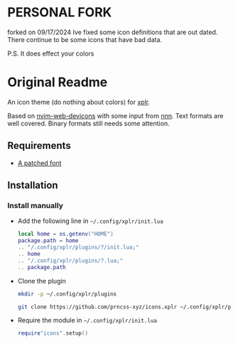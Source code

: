 # PERSONAL FORK
forked on 09/17/2024
Ive fixed some icon definitions that are out dated. There continue to be some icons that have bad data.

P.S. It does effect your colors
# Original Readme

An icon theme (do nothing about colors) for [xplr](https://github.com/sayanarijit/xplr).

Based on [nvim-web-devicons](https://github.com/kyazdani42/nvim-web-devicons) with some input from [nnn](https://github.com/jarun/nnn). Text formats are well covered. Binary formats still needs some attention.

## Requirements

- [A patched font](https://www.nerdfonts.com/)

## Installation

### Install manually

- Add the following line in `~/.config/xplr/init.lua`

  ```lua
  local home = os.getenv("HOME")
  package.path = home
  .. "/.config/xplr/plugins/?/init.lua;"
  .. home
  .. "/.config/xplr/plugins/?.lua;"
  .. package.path
  ```

- Clone the plugin

  ```bash
  mkdir -p ~/.config/xplr/plugins

  git clone https://github.com/prncss-xyz/icons.xplr ~/.config/xplr/plugins/icons
  ```

- Require the module in `~/.config/xplr/init.lua`

  ```lua
  require"icons".setup()
  ```
